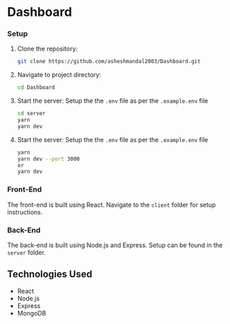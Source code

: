 # Dashboard

### Setup

1. Clone the repository:

   ```bash
   git clone https://github.com/asheshmandal2003/Dashboard.git
   ```

2. Navigate to project directory:

   ```bash
   cd Dashboard
   ```

3. Start the server:
   Setup the the `.env` file as per the `.example.env` file

   ```bash
   cd server
   yarn
   yarn dev
   ```

4. Start the server:
   Setup the the `.env` file as per the `.example.env` file
   ```bash
   yarn
   yarn dev --port 3000
   or
   yarn dev
   ```

### Front-End

The front-end is built using React. Navigate to the `client` folder for setup instructions.

### Back-End

The back-end is built using Node.js and Express. Setup can be found in the `server` folder.

## Technologies Used

- React
- Node.js
- Express
- MongoDB
